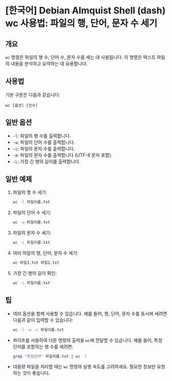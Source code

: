 # [한국어] Debian Almquist Shell (dash) wc 사용법: 파일의 행, 단어, 문자 수 세기

## 개요
`wc` 명령은 파일의 행 수, 단어 수, 문자 수를 세는 데 사용됩니다. 이 명령은 텍스트 파일의 내용을 분석하고 요약하는 데 유용합니다.

## 사용법
기본 구문은 다음과 같습니다:
```
wc [옵션] [인수]
```

## 일반 옵션
- `-l`: 파일의 행 수를 출력합니다.
- `-w`: 파일의 단어 수를 출력합니다.
- `-c`: 파일의 문자 수를 출력합니다.
- `-m`: 파일의 문자 수를 출력합니다 (UTF-8 문자 포함).
- `-L`: 가장 긴 행의 길이를 출력합니다.

## 일반 예제
1. 파일의 행 수 세기:
   ```bash
   wc -l 파일이름.txt
   ```

2. 파일의 단어 수 세기:
   ```bash
   wc -w 파일이름.txt
   ```

3. 파일의 문자 수 세기:
   ```bash
   wc -c 파일이름.txt
   ```

4. 여러 파일의 행, 단어, 문자 수 세기:
   ```bash
   wc 파일1.txt 파일2.txt
   ```

5. 가장 긴 행의 길이 확인:
   ```bash
   wc -L 파일이름.txt
   ```

## 팁
- 여러 옵션을 함께 사용할 수 있습니다. 예를 들어, 행, 단어, 문자 수를 동시에 세려면 다음과 같이 입력할 수 있습니다:
  ```bash
  wc -l -w -c 파일이름.txt
  ```
- 파이프를 사용하여 다른 명령의 출력을 `wc`에 전달할 수 있습니다. 예를 들어, 특정 단어를 포함하는 행 수를 세려면:
  ```bash
  grep "특정단어" 파일이름.txt | wc -l
  ```
- 대용량 파일을 처리할 때는 `wc` 명령의 실행 속도를 고려하세요. 필요한 정보만 요청하는 것이 좋습니다.